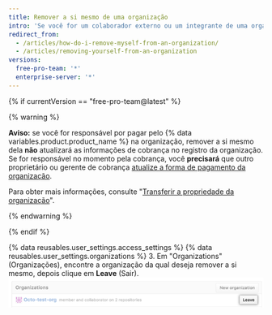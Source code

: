 ```yaml
---
title: Remover a si mesmo de uma organização
intro: 'Se você for um colaborador externo ou um integrante de uma organização, poderá sair da organização a qualquer momento.'
redirect_from:
  - /articles/how-do-i-remove-myself-from-an-organization/
  - /articles/removing-yourself-from-an-organization
versions:
  free-pro-team: '*'
  enterprise-server: '*'
---
```


{% if currentVersion == "free-pro-team@latest" %}

{% warning %}

**Aviso:** se você for responsável por pagar pelo {% data variables.product.product_name %} na organização, remover a si mesmo dela **não** atualizará as informações de cobrança no registro da organização. Se for responsável no momento pela cobrança, você **precisará** que outro proprietário ou gerente de cobrança [atualize a forma de pagamento da organização](/articles/adding-or-editing-a-payment-method).

Para obter mais informações, consulte "[Transferir a propriedade da organização](/articles/transferring-organization-ownership)".

{% endwarning %}

{% endif %}

{% data reusables.user_settings.access_settings %}
{% data reusables.user_settings.organizations %}
3. Em "Organizations" (Organizações), encontre a organização da qual deseja remover a si mesmo, depois clique em **Leave** (Sair). ![Botão Leave organization (Sair da organização) mostrando as funções](/assets/images/help/organizations/context-leave-organization-with-roles-shown.png)
